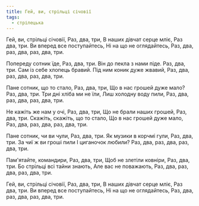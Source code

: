 ```yaml
---
title: Гей, ви, стрільці січовії
tags:
  - стрілецька
---
```

Гей, ви, стрільці січовії,
Раз, два, три,
В наших дівчат серце мліє,
Раз два, три.
Ви вперед все поступайтесь,
Ні на що не оглядайтесь,
Раз, два, раз, два, раз, два, три.

Попереду сотник їде,
Раз, два, три.
Він до пекла з нами піде.
Раз, два, три.
Сам із себе хлопець бравий.
Під ним коник дуже жвавий,
Раз, два, раз, два, раз, два, три.

Пане сотник, що то стало,
Раз, два, три,
Що в нас грошей дуже мало?
Раз, два, три.
Три дні хліба ми не їли,
Лиш холодну воду пили,
Раз, два, раз, два, раз, два, три.

Не кажіть же нам у очі,
Раз, два, три,
Що не брали наших грошей,
Раз, два, три.
Скажіть, скажіть, що то стало,
Що в нас грошей дуже мало,
Раз, два, раз, два, раз, два, три.

Пане сотник, чи ви чули,
Раз, два, три.
Як музики в корчмі гули,
Раз, два, три.
За чиї ж ви гроші пили
І циганочок любили?
Раз, два, раз, два, раз, два, три.

Пам'ятайте, командири,
Раз, два, три,
Щоб не злетіли ковніри,
Раз, два, три.
Бо стрільці всі тайни знають,
Але вас не поважають,
Раз, два, раз, два, раз, два, три.

Гей, ви, стрільці січовії,
Раз, два, три,
В наших дівчат серце мліє,
Раз два, три.
Ви вперед все поступайтесь,
Ні на що не оглядайтесь,
Раз, два, раз, два, раз, два, три.
